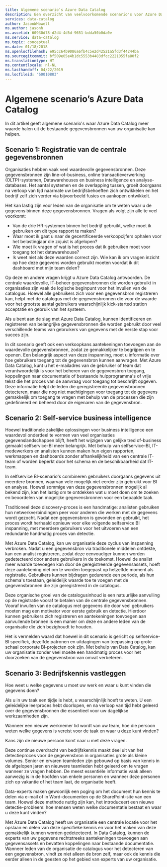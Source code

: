 ```yaml
---
title: Algemene scenario’s Azure Data Catalog
description: Een overzicht van veelvoorkomende scenario's voor Azure Data Catalog, met inbegrip van de registratie en detectie van waardevolle gegevensbronnen, self-service business intelligence inschakelen en het vastleggen van bestaande kennis over gegevensbronnen en processen.
services: data-catalog
author: JasonWHowell
ms.author: jasonh
ms.assetid: 60930d78-d2d4-4d5d-9651-bdda50b0da0e
ms.service: data-catalog
ms.topic: conceptual
ms.date: 01/18/2018
ms.openlocfilehash: e95cc64b9086a6fb4c5e2d42521a5fd3f44244ba
ms.sourcegitcommit: bf509e05e4b1dc5553b4483dfcc2221055fa80f2
ms.translationtype: HT
ms.contentlocale: nl-NL
ms.lasthandoff: 04/22/2019
ms.locfileid: "60010803"
---
```

# <a name="azure-data-catalog-common-scenarios"></a>Algemene scenario’s Azure Data Catalog
In dit artikel geeft algemene scenario's waar Azure Data Catalog meer waarde halen uit de bestaande gegevensbronnen van uw organisatie kan helpen.

## <a name="scenario-1-registration-of-central-data-sources"></a>Scenario 1: Registratie van de centrale gegevensbronnen
Organisaties hebben vaak veel waardevolle gegevensbronnen. Deze gegevensbronnen zijn line-of-business, online transactieverwerking (OLTP)-systemen, Datawarehouses en business intelligence en analyse-databases. Het aantal systemen en de overlapping tussen, groeit doorgaans na verloop van tijd naarmate uw bedrijfsbehoeften zich ontwikkelen en het bedrijf zelf zich verder via bijvoorbeeld fusies en aankopen ontwikkelt.

Het kan lastig zijn voor leden van de organisatie om te weten waar u de gegevens binnen deze gegevensbronnen. Vragen als volgt zijn alle te veel voorkomt:

* Van de drie HR-systemen binnen het bedrijf gebruikt, welke moet ik gebruiken om dit type rapport te maken?
* Waar moet ik gaat u naar de gecertificeerde verkoopcijfers ophalen voor het belastingjaar die zojuist is afgelopen?
* Wie moet ik vragen of wat is het proces dat ik gebruiken moet voor toegang tot het datawarehouse?
* Ik weet niet als deze waarden correct zijn. Wie kan ik om vragen inzicht op hoe deze gegevens worden gebruikt moeten voordat ik dit dashboard met mijn team delen?

Op deze en andere vragen krijgt u Azure Data Catalog antwoorden. De centrale waardevolle, IT-beheer gegevensbronnen die worden gebruikt in organisaties zijn vaak de logische beginpunt voor het invullen van de catalogus. Hoewel alle gebruikers zich voor een gegevensbron registreren kan, helpt met de catalogus met de gegevensbronnen die voor de waarde voor het grootste aantal gebruikers waarschijnlijk kick-started station acceptatie en gebruik van het systeem. 

Als u bent aan de slag met Azure Data Catalog, kunnen identificeren en registreren van belangrijke gegevensbronnen die worden gebruikt door veel verschillende teams van gebruikers van gegevens met de eerste stap voor succes zijn.

In dit scenario geeft ook een verkoopkans aantekeningen toevoegen aan de waardevolle gegevensbronnen, zodat ze gemakkelijker te begrijpen en te openen. Een belangrijk aspect van deze inspanning, moet u informatie over hoe gebruikers toegang tot de gegevensbron kunnen aanvragen. Met Azure Data Catalog, kunt u het e-mailadres van de gebruiker of team dat verantwoordelijk is voor het beheren van de gegevensbron toegang, koppelingen naar documentatie of bestaande hulpprogramma's of vrije tekst die het proces van de aanvraag voor toegang tot beschrijft opgeven. Deze informatie helpt de leden die geregistreerde gegevensbronnen detecteren, maar die nog niet machtigingen voor toegang tot de gegevens gemakkelijk om toegang te vragen met behulp van de processen die zijn gedefinieerd en beheerd door de eigenaren van de gegevensbron.

## <a name="scenario-2-self-service-business-intelligence"></a>Scenario 2: Self-service business intelligence
Hoewel traditionele zakelijke oplossingen voor business intelligence een waardevol onderdeel te vormen van veel organisaties gegevenslandschappen blijft, heeft het wijzigen van gelijke tred of-business gemaakt selfservice-BI meer belangrijk. Met behulp van selfservice-BI, IT-medewerkers en analisten kunnen maken hun eigen rapporten, werkmappen en dashboards zonder afhankelijkheid van een centrale IT-team of worden beperkt door het schema en de beschikbaarheid dat IT-team.

In selfservice BI-scenario's combineren gebruikers doorgaans gegevens uit meerdere bronnen, waarvan vele mogelijk niet eerder zijn gebruikt voor BI en analyse. Hoewel sommige van deze gegevensbronnen mogelijk al bekend zijn, kan het lastig om te ontdekken wat u moet doen om te zoeken en beoordelen van mogelijke gegevensbronnen voor een bepaalde taak.

Traditioneel deze discovery-proces is een handmatige: analisten gebruiken hun netwerkverbindingen peer voor anderen die werken met de gegevens wordt gezocht. Nadat een gegevensbron is gevonden en gebruikt, het proces wordt herhaald opnieuw voor elke volgende selfservice BI inspanning, met meerdere gebruikers voor het uitvoeren van een redundante handmatig proces van detectie.

Met Azure Data Catalog, kan uw organisatie deze cyclus van inspanning verbroken. Nadat u een gegevensbron via traditionele middelen ontdekte, kan een analist registreren, zodat deze eenvoudiger kunnen worden gedetecteerd door andere gebruikers in de toekomst. Hoewel de analist meer waarde toevoegen kan door de geregistreerde gegevensassets, hoeft deze aantekening niet om te worden toegepast op hetzelfde moment als registratie. Gebruikers kunnen bijdragen gedurende een periode, als hun schema's toestaan, geleidelijk waarde toe te voegen met de gegevensbronnen die zijn geregistreerd in de catalogus.

Deze organische groei van de catalogusinhoud is een natuurlijke aanvulling op de registratie vooraf te betalen van de centrale gegevensbronnen. Vooraf invullen van de catalogus met gegevens die door veel gebruikers moeten mag een motivator voor eerste gebruik en detectie. Hierdoor kunnen gebruikers zich registreren en aantekeningen toevoegen aan aanvullende bronnen is een manier om deze en andere leden van de organisatie die zich bezighoudt te houden.

Het is vermelden waard dat hoewel in dit scenario is gericht op selfservice-BI specifiek, dezelfde patronen en uitdagingen van toepassing op grote schaal corporate BI-projecten ook zijn. Met behulp van Data Catalog, kan uw organisatie zonder veel moeite een handmatig proces voor het doorzoeken van de gegevensbron van omvat verbeteren.

## <a name="scenario-3-capturing-tribal-knowledge"></a>Scenario 3: Bedrijfskennis vastleggen
Hoe weet u welke gegevens u moet uw werk en waar u kunt vinden die gegevens doen?

Als u in uw taak een tijdje is hebt, u waarschijnlijk hoeft te weten. U een geleidelijke leerproces hebt doorlopen, en na verloop van tijd hebt geleerd over de gegevensbronnen die essentieel voor uw dagelijkse werkzaamheden zijn.

Wanneer een nieuwe werknemer lid wordt van uw team, hoe die persoon weten welke gegevens is vereist voor de taak en waar u deze kunt vinden?

Kans zijn de nieuwe persoon komt naar u met deze vragen.

Deze continue overdracht van bedrijfskennis maakt deel uit van het detectieproces voor de gegevensbron in organisaties grote als kleine volumes. Senior en ervaren teamleden zijn gebouwd op basis van kennis in de afgelopen jaren en nieuwere teamleden hebt geleerd om te vragen wanneer ze vragen hebben. De meest essentiële informatie vaak alleen aanwezig is in de hoofden van enkele personen en wanneer deze personen zich op vakantie of het team laat, de organisatie heeft.

Data-experts maken gewoonlijk een poging om het document hun kennis te delen via e-mail of in Word-documenten op de SharePoint-site van een team. Hoewel deze methode nuttig zijn kan, het introduceert een nieuwe detectie-probleem: hoe mensen weten welke documentatie bestaat en waar u deze kunt vinden?

Met Azure Data Catalog heeft uw organisatie een centrale locatie voor het opslaan en delen van deze specifieke kennis en voor het maken van deze gemakkelijk kunnen worden gedetecteerd. In Data Catalog, kunnen de experts van uw gegevens rechtstreeks aantekeningen toevoegen aan gegevensassets en bevatten koppelingen naar bestaande documentatie. Wanneer leden van de organisatie de catalogus voor het detecteren van een gegevensbron, vindt ze niet alleen de bron zelf, maar ook de kennis die eerder alleen in de geesten op het gebied van experts van uw organisatie.
